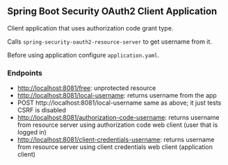 ## Spring Boot Security OAuth2 Client Application


Client application that uses authorization code grant type.


Calls `spring-security-oauth2-resource-server` to get username from it.


Before using application configure `application.yaml`.


### Endpoints
* <http://localhost:8081/free>: unprotected resource
* <http://localhost:8081/local-username>: returns username from the app
* POST http://localhost:8081/local-username same as above; it just tests CSRF is disabled
* <http://localhost:8081/authorization-code-username>: returns username from resource server using authorization code web client (user that is logged in)
* <http://localhost:8081/client-credentials-username>: returns username from resource server using client credentials  web client (application client)